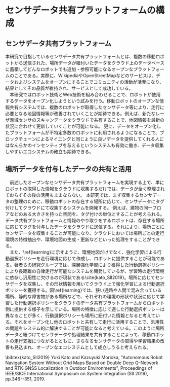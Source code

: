 # センサデータ共有プラットフォームの構成
## センサデータ共有プラットフォーム
本研究で目指しているセンサデータ共有プラットフォームとは、複数の移動ロボットから送信された、場所データが紐付いたデータをクラウド上のデータベースに蓄積してどんなロボットでも追加・参照可能になるオープンなプラットフォームのことである。実際に、WikipediaやOpenStreetMapなどのサービスは、データおよびシステムをオープンにすることでコミュニティの活動が活発になり、結果としてその品質が維持され、サービスとして成功している。  
　本研究ではロボット技術とWeb技術を組み合わせることで、ロボットが使用するデータをオープン化しようという試みを行う。移動ロボットのオープンな情報共有システムでは、複数のロボットが取得したセンサデータ等により、走行に必要となる地図情報等が改善されていくことが期待できる。例えば、新たなレーザ測域センサのスキャンデータをクラウドで共有することで、地図情報を最新の状況に合わせて更新していくことが可能になる。
更に、データをオープン化したプラットフォームが不特定多数のロボットに利用されるようになることで、ブロックチェーンによるマイニングと同じように良いデータを提供してくれる人にはなんらかのインセンティブを与えるというシステムも有効に働き、データ収集しやすいエコシステムの確立も期待できる。
<!--例えば地図データは、大きなロボットが付近の大まかな地図を作成し小さいロボットが細かい場所の地図を作成して、これらを組み合わせることにより詳細な地図を作成することが可能になる。このように大きさやセンサーの種類などによって分業して1つの種類のデータを更新していくことでより詳細なデータが作成されるだろう。
実際にデータをオープンにすることで成功したサービスには、WikipediaやOpenStreetMapがあり、これらのサービスではコミュニティの活発な活動によりその品質が維持されている。-->

## 場所データを付与したデータの共有と活用
　前述したオープンなセンサデータ共有プラットフォームを実現する上で、単にロボットの取得した情報をクラウドに収集するだけでは、データが全く整理されておらずその後の活用もままならない。
本研究では、まず収集するセンサデータの整理のために、移動ロボットの存在する場所に応じて、センサデータにタグ付けしてクラウドにて収集するシステムを開発する。
例えば、建物の同一フロアなどのある大きさを持った空間を、タグ付けの単位とすることが考えられる。データ共有プラットフォームと情報のやり取りをするロボットは、存在する場所に応じてタグを付与したデータをクラウドに送信する。それにより、場所ごとにセンサデータを収集することが可能になり、クラウドにおいては場所ごとの走行環境の特徴抽出や、環境地図の生成・更新などといった処理をすることができる。  
　また、\ref{learning}に示すように、環境地図だけでなく、強化学習による行動選択ポリシーを走行環境に応じて作成し、ロボットに提供することが可能である。著者らの研究グループでは、深層強化学習により獲得した行動選択ポリシーにより長距離の自律走行が可能なシステムを開発しているが、学習時の走行環境に依存し汎用性に欠けるのが現状である\cite{kato_SII2019}。場所に応じてセンサデータを収集し、その形状情報を用いてクラウド上で強化学習による行動選択ポリシーを獲得する。図\ref{learning}では、狭い通路や人間で混み合っている場所、静的な障害物がある場所などで、それぞれの環境の形状や状況に応じて学習した行動選択ポリシーをクラウドのデータ共有プラットフォームからロボット側に提供する様子を示している。場所の特徴に応じて適した行動選択ポリシーは異なることが多く、行動選択ポリシーも場所に紐付いた情報となると考えている。それをオープン化し他のロボットと共有して走行に活用することで、汎用性の問題をシステム的に解決することが可能になると考えている。このように場所データと紐づけてセンサデータや処理結果を共有することによって、移動ロボットの走行支援につながるとともに、さらなるセンサデータの取得や学習結果の改善も見込まれ、オープンなエコシステムとして成立しうると考えられる。  
<!--先に述べたように、移動ロボットの走行は周囲の環境に大きく左右される。つまりセンサーから取得したデータに場所データを付加して蓄積することで、初めて走行するような場所でも新たにデータを取得して処理することなく蓄積されたデータから必要なものを取得することですぐさま適切な動作を行うことができる。  -->
<!--ある場所では特定のある行動ポリシーを使用すれば安全に走行できるなど、事前の学習なく適切に走行できるようになる。このようにしてデータを更新しながら利用していくことでデータが汎化し、どんな環境でも走行可能な自律移動ロボットを目指すことができる。-->

<!--%## オープンなプラットフォームへすることの意義
%本研究ではロボット技術とWeb技術を組み合わせることで、ロボットが使用するデータをオープン化しようという試みを行う。  
　%更に、データをオープン化したプラットフォームが不特定多数のユーザーに利用されるようになることで、ブロックチェーンによるマイニングと同じように良いデータを提供してくれる人にはなんらかのインセンティブを与えるというシステムも有効に働き良いデータが集まりやすいエコシステムも確立されると予想できる。
-->

\bibtex{kato_SII2019}
Yuki Kato and Kazuyuki Morioka, "Autonomous Robot Navigation System Without Grid Maps Based on Double Deep Q-Network and RTK-GNSS Localization in Outdoor Environments", Proceedings of IEEE/SICE International Symposium on System Integration (SII 2019), pp.346--351, 2019.
